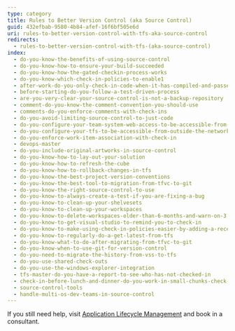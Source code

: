 ```yaml
---
type: category
title: Rules to Better Version Control (aka Source Control)
guid: 432efbab-9580-4b84-afef-16f6bf505e6d
uri: rules-to-better-version-control-with-tfs-aka-source-control
redirects:
  - rules-to-better-version-control-with-tfs-(aka-source-control)
index:
  - do-you-know-the-benefits-of-using-source-control
  - do-you-know-how-to-ensure-your-build-succeeded
  - do-you-know-how-the-gated-checkin-process-works
  - do-you-know-which-check-in-policies-to-enable1
  - after-work-do-you-only-check-in-code-when-it-has-compiled-and-passed-the-unit-tests
  - before-starting-do-you-follow-a-test-driven-process
  - are-you-very-clear-your-source-control-is-not-a-backup-repository
  - comment-do-you-know-the-comment-convention-you-should-use
  - comments-do-you-enforce-comments-with-check-ins
  - do-you-avoid-limiting-source-control-to-just-code
  - do-you-configure-your-team-system-web-access-to-be-accessible-from-outside-the-network
  - do-you-configure-your-tfs-to-be-accessible-from-outside-the-network
  - do-you-enforce-work-item-association-with-check-in
  - devops-master
  - do-you-include-original-artworks-in-source-control
  - do-you-know-how-to-lay-out-your-solution
  - do-you-know-how-to-refresh-the-cube
  - do-you-know-how-to-rollback-changes-in-tfs
  - do-you-know-the-best-project-version-conventions
  - do-you-know-the-best-tool-to-migration-from-tfvc-to-git
  - do-you-know-the-right-source-control-to-use
  - do-you-know-to-always-create-a-test-if-you-are-fixing-a-bug
  - do-you-know-to-clean-up-your-shelvesets
  - do-you-know-to-clean-up-your-workspaces
  - do-you-know-to-delete-workspaces-older-than-6-months-and-warn-on-3
  - do-you-know-to-get-visual-studio-to-remind-you-to-check-in
  - do-you-know-to-make-using-check-in-policies-easier-by-adding-a-recent-query
  - do-you-know-to-regularly-do-a-get-latest-from-tfs
  - do-you-know-what-to-do-after-migrating-from-tfvc-to-git
  - do-you-know-when-to-use-git-for-version-control
  - do-you-need-to-migrate-the-history-from-vss-to-tfs
  - do-you-use-shared-check-outs
  - do-you-use-the-windows-explorer-integration
  - tfs-master-do-you-have-a-report-to-see-who-has-not-checked-in
  - check-in-before-lunch-and-dinner-do-you-work-in-small-chunks-check-in-after-completing-each-one
  - source-control-tools
  - handle-multi-os-dev-teams-in-source-control
---
```


If you still need help, visit [Application Lifecycle Management](https://www.ssw.com.au/ssw/Consulting/ALM.aspx) and book in a consultant.
